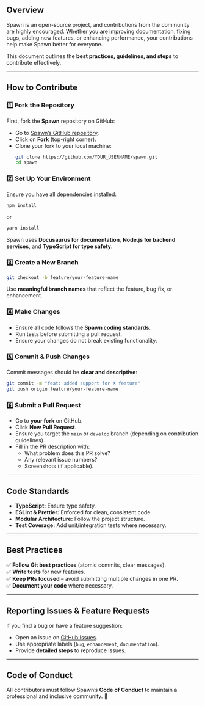 ## **Overview**

Spawn is an open-source project, and contributions from the community are highly encouraged. Whether you are improving documentation, fixing bugs, adding new features, or enhancing performance, your contributions help make Spawn better for everyone.

This document outlines the **best practices, guidelines, and steps** to contribute effectively.

---

## **How to Contribute**

### **1️⃣ Fork the Repository**

First, fork the **Spawn** repository on GitHub:

- Go to [Spawn’s GitHub repository](https://github.com/thespawnnetwork).
- Click on **Fork** (top-right corner).
- Clone your fork to your local machine:
  ```sh
  git clone https://github.com/YOUR_USERNAME/spawn.git
  cd spawn
  ```

### **2️⃣ Set Up Your Environment**

Ensure you have all dependencies installed:

```sh
npm install
```

or

```sh
yarn install
```

Spawn uses **Docusaurus for documentation**, **Node.js for backend services**, and **TypeScript for type safety**.

### **3️⃣ Create a New Branch**

```sh
git checkout -b feature/your-feature-name
```

Use **meaningful branch names** that reflect the feature, bug fix, or enhancement.

### **4️⃣ Make Changes**

- Ensure all code follows the **Spawn coding standards**.
- Run tests before submitting a pull request.
- Ensure your changes do not break existing functionality.

### **5️⃣ Commit & Push Changes**

Commit messages should be **clear and descriptive**:

```sh
git commit -m "feat: added support for X feature"
git push origin feature/your-feature-name
```

### **6️⃣ Submit a Pull Request**

- Go to **your fork** on GitHub.
- Click **New Pull Request**.
- Ensure you target the `main` or `develop` branch (depending on contribution guidelines).
- Fill in the PR description with:
  - What problem does this PR solve?
  - Any relevant issue numbers?
  - Screenshots (if applicable).

---

## **Code Standards**

- **TypeScript:** Ensure type safety.
- **ESLint & Prettier:** Enforced for clean, consistent code.
- **Modular Architecture:** Follow the project structure.
- **Test Coverage:** Add unit/integration tests where necessary.

---

## **Best Practices**

✅ **Follow Git best practices** (atomic commits, clear messages).  
✅ **Write tests** for new features.  
✅ **Keep PRs focused** – avoid submitting multiple changes in one PR.  
✅ **Document your code** where necessary.

---

## **Reporting Issues & Feature Requests**

If you find a bug or have a feature suggestion:

- Open an issue on [GitHub Issues](https://github.com/thespawnnetwork/issues).
- Use appropriate labels (`bug`, `enhancement`, `documentation`).
- Provide **detailed steps** to reproduce issues.

---

## **Code of Conduct**

All contributors must follow Spawn’s **Code of Conduct** to maintain a professional and inclusive community. 🚀
